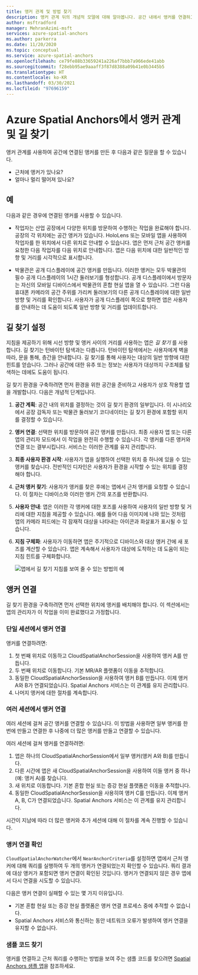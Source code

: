 ```yaml
---
title: 앵커 관계 및 방법 찾기
description: 앵커 관계 뒤의 개념적 모델에 대해 알아봅니다. 공간 내에서 앵커를 연결하고 Nearby API를 사용하여 길 찾기 시나리오를 수행하는 방법을 알아봅니다.
author: msftradford
manager: MehranAzimi-msft
services: azure-spatial-anchors
ms.author: parkerra
ms.date: 11/20/2020
ms.topic: conceptual
ms.service: azure-spatial-anchors
ms.openlocfilehash: ce79fe88b33659241a226af7bbb7a966ede41abb
ms.sourcegitcommit: f28ebb95ae9aaaff3f87d8388a09b41e0b3445b5
ms.translationtype: HT
ms.contentlocale: ko-KR
ms.lasthandoff: 03/30/2021
ms.locfileid: "97696159"
---
```

# <a name="anchor-relationships-and-way-finding-in-azure-spatial-anchors"></a>Azure Spatial Anchors에서 앵커 관계 및 길 찾기

앵커 관계를 사용하여 공간에 연결된 앵커를 만든 후 다음과 같은 질문을 할 수 있습니다.

* 근처에 앵커가 있나요?
* 얼마나 멀리 떨어져 있나요?

## <a name="examples"></a>예

다음과 같은 경우에 연결된 앵커를 사용할 수 있습니다.

* 작업자는 산업 공장에서 다양한 위치를 방문하여 수행하는 작업을 완료해야 합니다. 공장의 각 위치에는 공간 앵커가 있습니다. HoloLens 또는 모바일 앱을 사용하여 작업자를 한 위치에서 다른 위치로 안내할 수 있습니다. 앱은 먼저 근처 공간 앵커를 요청한 다음 작업자를 다음 위치로 안내합니다. 앱은 다음 위치에 대한 일반적인 방향 및 거리를 시각적으로 표시합니다.

* 박물관은 공개 디스플레이에 공간 앵커를 만듭니다. 이러한 앵커는 모두 박물관의 필수 공개 디스플레이의 1시간 둘러보기를 형성합니다. 공개 디스플레이에서 방문자는 자신의 모바일 디바이스에서 박물관의 혼합 현실 앱을 열 수 있습니다. 그런 다음 휴대폰 카메라의 공간 주위를 가리켜 둘러보기의 다른 공개 디스플레이에 대한 일반 방향 및 거리를 확인합니다. 사용자가 공개 디스플레이 쪽으로 향하면 앱은 사용자를 안내하는 데 도움이 되도록 일반 방향 및 거리를 업데이트합니다.

## <a name="set-up-way-finding"></a>길 찾기 설정

지침을 제공하기 위해 시선 방향 및 앵커 사이의 거리를 사용하는 앱은 *길 찾기* 를 사용합니다. 길 찾기는 턴바이턴 탐색과는 다릅니다. 턴바이턴 탐색에서는 사용자에게 벽을 따라, 문을 통해, 층간을 안내합니다. 길 찾기를 통해 사용자는 대상의 일반 방향에 대한 힌트를 얻습니다. 그러나 공간에 대한 유추 또는 정보는 사용자가 대상까지 구조체를 탐색하는 데에도 도움이 됩니다.

길 찾기 환경을 구축하려면 먼저 환경을 위한 공간을 준비하고 사용자가 상호 작용할 앱을 개발합니다. 다음은 개념적 단계입니다.

1. **공간 계획**: 공간 내의 위치를 결정하는 것이 길 찾기 환경의 일부입니다. 이 시나리오에서 공장 감독자 또는 박물관 둘러보기 코디네이터는 길 찾기 환경에 포함할 위치를 결정할 수 있습니다.
2. **앵커 연결**: 선택한 위치를 방문하여 공간 앵커를 만듭니다. 최종 사용자 앱 또는 다른 앱의 관리자 모드에서 이 작업을 완전히 수행할 수 있습니다. 각 앵커를 다른 앵커와 연결 또는 결부시킵니다. 서비스는 이러한 관계를 유지 관리합니다.
3. **최종 사용자 환경 시작**: 사용자가 앱을 실행하여 선택한 위치 중 하나에 있을 수 있는 앵커를 찾습니다. 전반적인 디자인은 사용자가 환경을 시작할 수 있는 위치를 결정해야 합니다.
4. **근처 앵커 찾기**: 사용자가 앵커를 찾은 후에는 앱에서 근처 앵커를 요청할 수 있습니다. 이 절차는 디바이스와 이러한 앵커 간의 포즈를 반환합니다.
5. **사용자 안내**: 앱은 이러한 각 앵커에 대한 포즈를 사용하여 사용자의 일반 방향 및 거리에 대한 지침을 제공할 수 있습니다. 예를 들어 다음 이미지에 나와 있는 것처럼 앱의 카메라 피드에는 각 잠재적 대상을 나타내는 아이콘과 화살표가 표시될 수 있습니다.
6. **지침 구체화**: 사용자가 이동하면 앱은 주기적으로 디바이스와 대상 앵커 간에 새 포즈를 계산할 수 있습니다. 앱은 계속해서 사용자가 대상에 도착하는 데 도움이 되는 지침 힌트를 구체화합니다.

    ![앱에서 길 찾기 지침를 보여 줄 수 있는 방법의 예](./media/meeting-spot.png)

## <a name="connect-anchors"></a>앵커 연결

길 찾기 환경을 구축하려면 먼저 선택한 위치에 앵커를 배치해야 합니다. 이 섹션에서는 앱의 관리자가 이 작업을 이미 완료했다고 가정합니다.

### <a name="connect-anchors-in-a-single-session"></a>단일 세션에서 앵커 연결

앵커를 연결하려면:

1. 첫 번째 위치로 이동하고 CloudSpatialAnchorSession을 사용하여 앵커 A를 만듭니다.
2. 두 번째 위치로 이동합니다. 기본 MR/AR 플랫폼이 이동을 추적합니다.
3. 동일한 CloudSpatialAnchorSession을 사용하여 앵커 B를 만듭니다. 이제 앵커 A와 B가 연결되었습니다. Spatial Anchors 서비스는 이 관계를 유지 관리합니다.
4. 나머지 앵커에 대한 절차를 계속합니다.

### <a name="connect-anchors-in-multiple-sessions"></a>여러 세션에서 앵커 연결

여러 세션에 걸쳐 공간 앵커를 연결할 수 있습니다. 이 방법을 사용하면 일부 앵커를 한 번에 만들고 연결한 후 나중에 더 많은 앵커를 만들고 연결할 수 있습니다.

여러 세션에 걸쳐 앵커를 연결하려면:

1. 앱은 하나의 CloudSpatialAnchorSession에서 일부 앵커(앵커 A와 B)를 만듭니다.
2. 다른 시간에 앱은 새 CloudSpatialAnchorSession을 사용하여 이들 앵커 중 하나(예: 앵커 A)를 찾습니다.
3. 새 위치로 이동합니다. 기본 혼합 현실 또는 증강 현실 플랫폼은 이동을 추적합니다.
4. 동일한 CloudSpatialAnchorSession을 사용히여 앵커 C를 만듭니다. 이제 앵커 A, B, C가 연결되었습니다. Spatial Anchors 서비스는 이 관계를 유지 관리합니다.

시간이 지남에 따라 더 많은 앵커와 추가 세션에 대해 이 절차를 계속 진행할 수 있습니다.

### <a name="verify-anchor-connections"></a>앵커 연결 확인

`CloudSpatialAnchorWatcher`에서 `NearAnchorCriteria`를 설정하면 앱에서 근처 앵커에 대해 쿼리를 실행하여 두 개의 앵커가 연결되었는지 확인할 수 있습니다. 쿼리 결과에 대상 앵커가 포함되면 앵커 연결이 확인된 것입니다. 앵커가 연결되지 않은 경우 앱에서 다시 연결을 시도할 수 있습니다.

다음은 앵커 연결이 실패할 수 있는 몇 가지 이유입니다.

* 기본 혼합 현실 또는 증강 현실 플랫폼은 앵커 연결 프로세스 중에 추적할 수 없습니다.
* Spatial Anchors 서비스와 통신하는 동안 네트워크 오류가 발생하여 앵커 연결을 유지할 수 없습니다.

### <a name="find-sample-code"></a>샘플 코드 찾기

앵커를 연결하고 근처 쿼리를 수행하는 방법을 보여 주는 샘플 코드를 찾으려면 [Spatial Anchors 샘플 앱](https://github.com/Azure/azure-spatial-anchors-samples)을 참조하세요.
